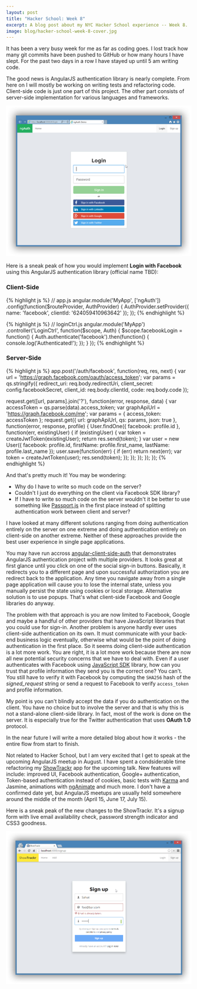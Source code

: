 ```yaml
---
layout: post
title: "Hacker School: Week 8"
excerpt: A blog post about my NYC Hacker School experience -- Week 8.
image: blog/hacker-school-week-8-cover.jpg
---
```


It has been a very busy week for me as far as coding goes. I lost track how many
git commits have been pushed to GitHub or how many hours I have slept. For the
past two days in a row I have stayed up until 5 am writing code.

The good news is AngularJS authentication library is nearly complete. From here
on I will mostly be working on writing tests and refactoring code. Client-side
code is just one part of this project. The other part consists of server-side
implementation for various languages and frameworks.

![](/images/blog/hacker-school-week-8-1.png)

Here is a sneak peak of how you would implement **Login with Facebook** using
this AngularJS authentication library (official name TBD):

### Client-Side

{% highlight js %}
// app.js
angular.module('MyApp', ['ngAuth'])
  .config(function($routeProvider, AuthProvider) {
    AuthProvider.setProvider({
      name: 'facebook',
      clientId: '624059410963642'
    });
  });
{% endhighlight %}

{% highlight js %}
// loginCtrl.js
angular.module('MyApp')
  .controller('LoginCtrl', function($scope, Auth) {
    $scope.facebookLogin = function() {
      Auth.authenticate('facebook').then(function() {
        console.log('Authenticated!');
      });
    }
  });
{% endhighlight %}

### Server-Side

{% highlight js %}
app.post('/auth/facebook', function(req, res, next) {
  var url = 'https://graph.facebook.com/oauth/access_token';
  var params = qs.stringify({
    redirect_uri: req.body.redirectUri,
    client_secret: config.facebookSecret,
    client_id: req.body.clientId,
    code: req.body.code
  });

  request.get([url, params].join('?'), function(error, response, data) {
    var accessToken = qs.parse(data).access_token;
    var graphApiUrl = 'https://graph.facebook.com/me';
    var params = {
      access_token: accessToken
    };
    request.get({
      url: graphApiUrl,
      qs: params,
      json: true
    }, function(error, response, profile) {
      User.findOne({ facebook: profile.id }, function(err, existingUser) {
        if (existingUser) {
          var token = createJwtToken(existingUser);
          return res.send(token);
        }
        var user = new User({
          facebook: profile.id,
          firstName: profile.first_name,
          lastName: profile.last_name
        });
        user.save(function(err) {
          if (err) return next(err);
          var token = createJwtToken(user);
          res.send(token);
        });
      });
    });
  });
});
{% endhighlight %}

And that's pretty much it! You may be wondering:

- Why do I have to write so much code on the server?
- Couldn't I just do everything on the client via Facebook SDK library?
- If I have to write so much code on the server wouldn't it be better to
use something like [Passport.js](http://passportjs.org) in the first place
instead of splitting authentication work between client and server?

I have looked at many different solutions ranging from doing authentication
entirely on the server on one extreme and doing authentication entirely on
client-side on another extreme. Neither of these approaches provide the best
user experience in single page applications.

You may have run accross [angular-client-side-auth](http://angular-client-side-auth.herokuapp.com)
that demonstrates AngularJS authentication project with multiple providers. It
looks great at first glance until you click on one of the social sign-in
buttons. Basically, it redirects you to a different page and upon successful
authorization you are redirect back to the application. Any time you navigate
away from a single page application will cause you to lose the internal state,
unless you manually persist the state using cookies or local storage. Alternative
solution is to use popups. That's what client-side Facebook and Google libraries
do anyway.

The problem with that approach is you are now limited to Facebook, Google and
maybe a handful of other providers that have JavaScript libraries that you could
use for sign-in. Another problem is anyone hardly ever uses client-side authentication
on its own. It must communicate with your back-end business logic eventually,
otherwise what would be the point of doing authentication in the first place.
So it seems doing client-side authentication is a lot more work. You are right,
it is a lot more work because there are now all new potential security concerns
that we have to deal with. Even if a user authenticates with Facebook using
[JavaScript SDK](https://developers.facebook.com/docs/javascript) library, how
can you trust that profile information they send you is the correct one? You can't.
You still have to verify it with Facebook by computing the `SHA256` hash of the
*signed_request* string or send a request to Facebook to verify `access_token` and
profile information.

My point is you can't blindly accept the data if you do authentication on the
client. You have no choice but to involve the server and that is why this is
not a stand-alone client-side library. In fact, most of the work is done on the
server. It is especially true for the Twitter authentication that uses **OAuth 1.0**
protocol.

In the near future I will write a more detailed blog about how it works - the
entire flow from start to finish.

Not related to Hacker School, but I am very excited that I get to speak at the
upcoming AngularJS meetup in August. I have spent a condsiderable time refactoring
my [ShowTrackr](https://github.com/sahat/tvshow-tracker) app for the upcoming talk.
New features will include: improved UI, Facebook authentication, Google+ authentication,
Token-based authentication instead of cookies, basic tests with [Karma](karma-runner.github.io)
and Jasmine, animations with [ngAnimate](http://www.yearofmoo.com/2013/08/remastered-animation-in-angularjs-1-2.html)
and much more. I don't have a confirmed date yet, but AngularJS meetups are
usually held somewhere around the middle of the month (April 15, June 17, July 15).

Here is a sneak peak of the new changes to the ShowTrackr. It's a signup form
with live email availability check, password strength indicator and CSS3 goodness.

![](/images/blog/hacker-school-week-8-2.png)